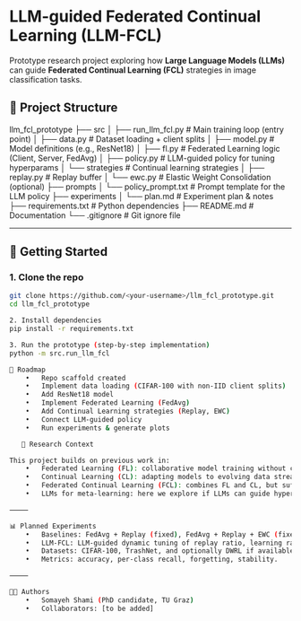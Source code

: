 # LLM-guided Federated Continual Learning (LLM-FCL)

Prototype research project exploring how **Large Language Models (LLMs)** can guide
**Federated Continual Learning (FCL)** strategies in image classification tasks.

## 📂 Project Structure
llm_fcl_prototype
├── src
│   ├── run_llm_fcl.py        # Main training loop (entry point)
│   ├── data.py               # Dataset loading + client splits
│   ├── model.py              # Model definitions (e.g., ResNet18)
│   ├── fl.py                 # Federated Learning logic (Client, Server, FedAvg)
│   ├── policy.py             # LLM-guided policy for tuning hyperparams
│   └── strategies            # Continual learning strategies
│       ├── replay.py         # Replay buffer
│       └── ewc.py            # Elastic Weight Consolidation (optional)
├── prompts
│   └── policy_prompt.txt     # Prompt template for the LLM policy
├── experiments
│   └── plan.md               # Experiment plan & notes
├── requirements.txt          # Python dependencies
├── README.md                 # Documentation
└── .gitignore                # Git ignore file

---

## 🚀 Getting Started

### 1. Clone the repo
```bash
git clone https://github.com/<your-username>/llm_fcl_prototype.git
cd llm_fcl_prototype

2. Install dependencies
pip install -r requirements.txt

3. Run the prototype (step-by-step implementation)
python -m src.run_llm_fcl

📝 Roadmap
	•	Repo scaffold created
	•	Implement data loading (CIFAR-100 with non-IID client splits)
	•	Add ResNet18 model
	•	Implement Federated Learning (FedAvg)
	•	Add Continual Learning strategies (Replay, EWC)
	•	Connect LLM-guided policy
	•	Run experiments & generate plots

   📖 Research Context

This project builds on previous work in:
	•	Federated Learning (FL): collaborative model training without centralizing data.
	•	Continual Learning (CL): adapting models to evolving data streams while mitigating catastrophic forgetting.
	•	Federated Continual Learning (FCL): combines FL and CL, but suffers from instability under non-IID data.
	•	LLMs for meta-learning: here we explore if LLMs can guide hyperparameter tuning or replay strategies dynamically.

⸻

📊 Planned Experiments
	•	Baselines: FedAvg + Replay (fixed), FedAvg + Replay + EWC (fixed).
	•	LLM-FCL: LLM-guided dynamic tuning of replay ratio, learning rate, and EWC λ.
	•	Datasets: CIFAR-100, TrashNet, and optionally DWRL if available.
	•	Metrics: accuracy, per-class recall, forgetting, stability.

⸻

🧑‍💻 Authors
	•	Somayeh Shami (PhD candidate, TU Graz)
	•	Collaborators: [to be added]